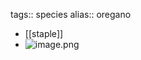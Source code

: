 tags:: species
alias:: oregano

- [[staple]]
- ![image.png](https://peach-geographical-bat-397.mypinata.cloud/ipfs/QmaBvXVYxhVEVHLaobVpXyirfFDoypBFncKVBv7Lip76Bk)